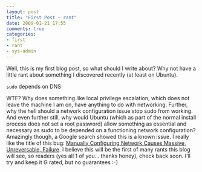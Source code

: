 ```yaml
---
layout: post
title: "First Post – rant"
date: 2009-01-21 17:55
comments: true
categories:
- first
- rant
- sys-admin
---
```

Well, this is my first blog post, so what should I write about? Why not have a little rant about something I discovered recently (at least on Ubuntu).

`sudo` depends on DNS

WTF? Why does something like local privilege escalation, which does not leave the machine I am on, have anything to do with networking. Further, why the hell should a network configuration issue stop sudo from working. And even further still, why would Ubuntu (which as part of the normal install process does not set a root password) allow something as essential and necessary as sudo to be depended on a functioning network configuration?
Amazingly though, a Google search showed this is a known issue. I really like the title of this bug: [Manually Configuring Network Causes Massive, Unreversable, Failure](https://bugs.launchpad.net/ubuntu/+source/network-manager/+bug/185209).
I believe this will be the first of many rants this blog will see, so readers (yes all 1 of you... thanks honey), check back soon. I'll try and keep it G rated, but no guarantees :-)

